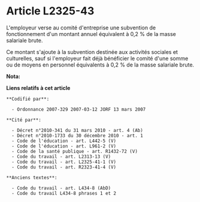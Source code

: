 # Article L2325-43

L'employeur verse au comité d'entreprise une subvention de fonctionnement d'un montant annuel équivalent à 0,2 % de la masse
salariale brute.

Ce montant s'ajoute à la subvention destinée aux activités sociales et culturelles, sauf si l'employeur fait déjà bénéficier
le comité d'une somme ou de moyens en personnel équivalents à 0,2 % de la masse salariale brute.

**Nota:**



**Liens relatifs à cet article**

	**Codifié par**:

	  - Ordonnance 2007-329 2007-03-12 JORF 13 mars 2007

	**Cité par**:

	  - Décret n°2010-341 du 31 mars 2010 - art. 4 (Ab)
	  - Décret n°2010-1733 du 30 décembre 2010 - art. 1
	  - Code de l'éducation - art. L442-5 (V)
	  - Code de l'éducation - art. L961-2 (V)
	  - Code de la santé publique - art. R1432-72 (V)
	  - Code du travail - art. L2313-13 (V)
	  - Code du travail - art. L2325-41-1 (V)
	  - Code du travail - art. R2323-41-4 (V)

	**Anciens textes**:

	  - Code du travail - art. L434-8 (AbD)
	  - Code du travail L434-8 phrases 1 et 2
